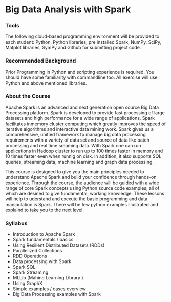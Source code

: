 # Big Data Analysis with Spark

### Tools

The following cloud-based programming environment will be provided to each student: 
Python, Python libraries, pre installed Spark, NumPy, SciPy, Matplot libraries, SymPy and Github for submitting project code.

### Recommended Background

Prior Programming in Python and scripting experience is required. You should have some familiarity with commandline too. All exercise will use Python and above mentioned libraries. 

### About the Course

Apache Spark is an advanced and next generation open  source Big Data Processing platform. Spark is developed to provide fast processing of large datasets and high performance for a wide range of applications. Spark facilitates inmemory cluster computing which greatly improves the speed of iterative algorithms and interactive data mining work. Spark gives us a comprehensive, unified framework tp manage big data processing requirements with a variety of data set and source of data like batch processing and real time sreaming data. With Spark one can run applications in Hadoop cluster to run up to 100 times faster in memory and 10 times faster even when runnig on disk. In addition, it also supports SQL queries, streaming data, machine learning and graph data processing.   

This course is designed to give you the main principles needed to understand Apache Spark and build your confidence through hands-on experience. Through the course, the audience will be guided with a wide range of core Spark concepts using Python source code examples; all of which are desined to give fundamental, working knowledge. These lessons will help to uderstand and exexute the basic programming and data manipulation is Spark. There will be few python examples illustrated and explaind to take you to the next level.

### Syllabus

- Introduction to Apache Spark
- Spark fundamentals / basics
- Using Resilient Distributed Datasets (RDDs)
- Parallelized Collections
- RDD Operations
- Data processing with Spark
- Spark SQL
- Spark Streaming
- MLLib (Mahine Learning Library ) 
- Using GraphX
- Simple examples / cases overview
- Big Data Processing examples with Spark
